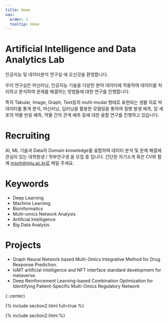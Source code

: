 ```yaml
---
title: Home
nav:
  order: 1
  tooltip: Home
---
```


# Artificial Intelligence and Data Analytics Lab

인공지능 및 데이터분석 연구실 에 오신것을 환영합니다.

우리 연구실은 머신러닝, 인공지능 기술을 다양한 분야 데이터에 적용하여 데이터를 처리하고 분석하여 문제를 해결하는 방법들에 대한 연구를 진행합니다.

특히 Tabular, Image, Graph, Text등의 multi-modal 형태로 표현되는 생물 의료 빅데이터를 통계 분석, 머신러닝, 딥러닝을 활용한 모델링을 통하여 질병 발생 예측, 암 세포의 약물 반응 예측, 약물 간의 관계 예측 등에 대한 융합 연구를 진행하고 있습니다.


# Recruiting
AI, ML 기술과 Data의 Domain knowledge를 융합하여 데이터 분석 및 문제 해결에 관심이 있는 대학원생 / 학부연구생 을 모집 중 입니다. 
간단한 자기소개 혹은 CV와 함께 msoh@mju.ac.kr로 메일 주세요.


# Keywords
- Deep Learning
- Machine Learning
- Bioinformatics
- Multi-omics Network Analysis
- Artificial Intelligence
- Big Data Analysis

# Projects
- Graph Neural Network based Multi-Omics Integrative Method for Drug Response Prediction.
- IoMT artificial intelligence and NFT interface standard development for metaverse.
- Deep Reinforcement Learning-based Combination Optimization for Identifying Patient-Specific Multi-Omics Regulatory Network

{:.center}

{% include section2.html full=true %}

{% include section2.html %}


